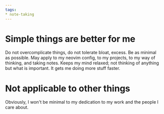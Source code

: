 ```yaml
---
tags:
* note-taking
---
```


# Simple things are better for me

Do not overcomplicate things, do not tolerate bloat, excess.
Be as minimal as possible. May apply to my neovim config, to
my projects, to my way of thinking, and taking notes. Keeps
my mind relaxed; not thinking of anything but what is important.
It gets me doing more stuff faster.

# Not applicable to other things

Obviously, I won't be minimal to my dedication to my work and
the people I care about.
